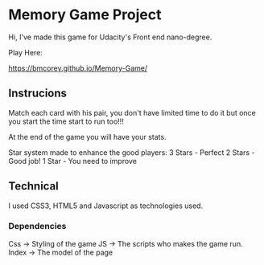 # Memory Game Project


Hi, I've made this game for Udacity's Front end nano-degree.

Play Here:

https://bmcorey.github.io/Memory-Game/

## Instrucions

Match each card with his pair, you don't have limited time to do it but once you start the time start to run too!!!

At the end of the game you will have your stats.

Star system made to enhance the good players:
	3 Stars - Perfect
	2 Stars - Good job!
	1 Star - You need to improve

## Technical

I used CSS3, HTML5 and Javascript as technologies used.

### Dependencies

Css 	-> 		Styling of the game
JS 		-> 		The scripts who makes the game run.
Index 	-> 		The model of the page
